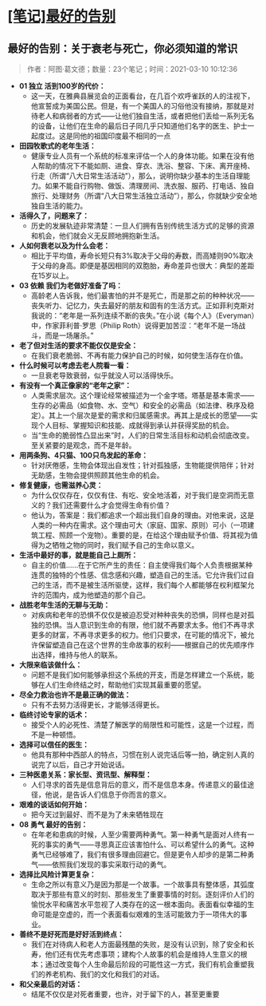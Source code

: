 # [[笔记]最好的告别](https://github.com/superleeyom/blog/issues/23)

## 最好的告别：关于衰老与死亡，你必须知道的常识

> 作者：阿图·葛文德；数量：23个笔记；时间：2021-03-10 10:12:36

- **01 独立 活到100岁的代价：**
	- 这一天，在雅典县展览会的正面看台，在几百个欢呼雀跃的人的注视下，他宣誓成为美国公民。但是，有一个美国人的习俗他没有接纳，那就是对待老人和病弱者的方式——让他们独自生活，或者把他们丢给一系列无名的设备，让他们在生命的最后日子同几乎只知道他们名字的医生、护士一起度过。这是同他的祖国印度最不相同的一点
- **田园牧歌式的老年生活：**
	- 健康专业人员有一个系统的标准来评估一个人的身体功能。如果在没有他人帮助的情况下不能如厕、进食、穿衣、洗浴、整容、下床、离开座椅、行走（所谓“八大日常生活活动”），那么，说明你缺少基本的生活自理能力。如果不能自行购物、做饭、清理房间、洗衣服、服药、打电话、独自旅行、处理财务（所谓“八大日常生活独立活动”），那么，你就缺少安全地独自生活的能力。
- **活得久了，问题来了：**
	- 历史的发展轨迹非常清楚：一旦人们拥有告别传统生活方式的足够的资源和机会，他们就会义无反顾地拥抱新生活。
- **人如何衰老以及为什么会老：**
	- 相比于平均值，寿命长短只有3%取决于父母的寿数，而高矮则90%取决于父母的身高。即便是基因相同的双胞胎，寿命差异也很大：典型的差距在15岁以上。
- **03 依赖 我们为老做好准备了吗：**
	- 高龄老人告诉我，他们最害怕的并不是死亡，而是那之前的种种状况——丧失听力、记忆力，失去最好的朋友和固有的生活方式。正如菲利克斯对我说的：“老年是一系列连续不断的丧失。”在小说《每个人》（Everyman）中，作家菲利普·罗思（Philip Roth）说得更加苦涩：“老年不是一场战斗，而是一场屠杀。”
- **老了但对生活的要求不能仅仅是安全：**
	- 在我们衰老脆弱、不再有能力保护自己的时候，如何使生活存在价值。
- **什么时候可以考虑去老人院看一看：**
	- 一旦衰老导致衰弱，似乎就没人可以活得快乐。
- **有没有一个真正像家的“老年之家”：**
	- 人类需求层次。这个理论经常被描述为一个金字塔。塔基是基本需求——生存的必需品（如食物、水、空气）和安全的必需品（如法律、秩序及稳定）。其上一个层次是爱的需求和归属感需求。再其上是成长的愿望——实现个人目标、掌握知识和技能、成就得到承认并获得奖励的机会。
	- 当“生命的脆弱性凸显出来”时，人们的日常生活目标和动机会彻底改变。至关紧要的是观念，而不是年龄。
- **用两条狗、4只猫、100只鸟发起的革命：**
	- 针对厌倦感，生物会体现出自发性；针对孤独感，生物能提供陪伴；针对无助感，生物会提供照顾其他生命的机会。
- **修复健康，也需滋养心灵：**
	- 为什么仅仅存在，仅仅有住、有吃、安全地活着，对于我们是空洞而无意义的？我们还需要什么才会觉得生命有价值？
	- 他认为，答案是：我们都追求一个超出我们自身的理由。对他来说，这是人类的一种内在需求。这个理由可大（家庭、国家、原则）可小（一项建筑工程、照顾一个宠物）。重要的是，在给这个理由赋予价值、将其视为值得为之牺牲之物的同时，我们赋予自己的生命以意义。
- **生活中最好的事，就是能自己上厕所：**
	- 自主的价值……在于它所产生的责任：自主使得我们每个人负责根据某种连贯的独特的个性感、信念感和兴趣，塑造自己的生活。它允许我们过自己的生活，而不是被生活所驱使，这样，我们每个人都能够在权利框架允许的范围内，成为他塑造的那个自己。
- **战胜老年生活的无聊与无助：**
	- 对疾病和老年的恐惧不仅仅是被迫忍受对种种丧失的恐惧，同样也是对孤独的恐惧。当人意识到生命的有限，他们就不再要求太多。他们不再寻求更多的财富，不再寻求更多的权力。他们只要求，在可能的情况下，被允许保留塑造自己在这个世界的生命故事的权利——根据自己的优先顺序作出选择，维持与他人的联系。
- **大限来临该做什么：**
	- 问题不是我们如何能够承担这个系统的开支，而是怎样建立一个系统，能够在人们生命终结之时，帮助他们实现其最重要的愿望。
- **尽全力救治也许不是最正确的做法：**
	- 只有不去努力活得更长，才能够活得更长。
- **临终讨论专家的话术：**
	- 接受个人的必死性、清楚了解医学的局限性和可能性，这是一个过程，而不是一种顿悟。
- **选择可以信任的医生：**
	- 他具有那种中西部人的特点，习惯在别人说完话后等一拍，确定别人真的说完了以后，自己才开始说话。
- **三种医患关系：家长型、资讯型、解释型：**
	- 人们寻求的首先是信息背后的意义，而不是信息本身。传递意义的最佳途径，他说，是告诉人们信息于你而言的意义。
- **艰难的谈话如何开始：**
	- 把今天过到最好、而不是为了未来牺牲现在
- **08 勇气 最好的告别：**
	- 在年老和患病的时候，人至少需要两种勇气。第一种勇气是面对人终有一死的事实的勇气——寻思真正应该害怕什么、可以希望什么的勇气。这种勇气已经够难了，我们有很多理由回避它。但是更令人却步的是第二种勇气——依照我们发现的事实采取行动的勇气。
- **选择比风险计算更复杂：**
	- 生命之所以有意义乃是因为那是一个故事。一个故事具有整体感，其弧度取决于那些有意义的时刻、那些发生了重要事情的时刻。逐刻评价人们的愉悦水平和痛苦水平忽视了人类存在的这一根本面向。表面看似幸福的生命可能是空虚的，而一个表面看似艰难的生活可能致力于一项伟大的事业。
- **善终不是好死而是好好活到终点：**
	- 我们在对待病人和老人方面最残酷的失败，是没有认识到，除了安全和长寿，他们还有优先考虑事项；建构个人故事的机会是维持人生意义的根本；通过改变每个人生命最后阶段的可能性这一方式，我们有机会重塑我们的养老机构、我们的文化和我们的对话。
- **和父亲最后的对话：**
	- 结尾不仅仅是对死者重要，也许，对于留下的人，甚至更重要


